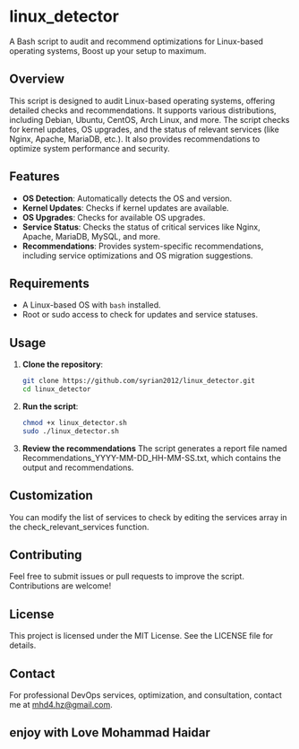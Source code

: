 # linux_detector
A Bash script to audit and recommend optimizations for Linux-based operating systems, Boost up your setup to maximum.

## Overview
This script is designed to audit Linux-based operating systems, offering detailed checks and recommendations. It supports various distributions, including Debian, Ubuntu, CentOS, Arch Linux, and more. The script checks for kernel updates, OS upgrades, and the status of relevant services (like Nginx, Apache, MariaDB, etc.). It also provides recommendations to optimize system performance and security.

## Features
- **OS Detection**: Automatically detects the OS and version.
- **Kernel Updates**: Checks if kernel updates are available.
- **OS Upgrades**: Checks for available OS upgrades.
- **Service Status**: Checks the status of critical services like Nginx, Apache, MariaDB, MySQL, and more.
- **Recommendations**: Provides system-specific recommendations, including service optimizations and OS migration suggestions.

## Requirements
- A Linux-based OS with `bash` installed.
- Root or sudo access to check for updates and service statuses.

## Usage

1. **Clone the repository**:
   ```bash
   git clone https://github.com/syrian2012/linux_detector.git
   cd linux_detector
   
2. **Run the script**:
   ```bash
   chmod +x linux_detector.sh
   sudo ./linux_detector.sh

3. **Review the recommendations**
   The script generates a report file named Recommendations_YYYY-MM-DD_HH-MM-SS.txt, which contains the output and recommendations.

## Customization
You can modify the list of services to check by editing the services array in the check_relevant_services function.

## Contributing
Feel free to submit issues or pull requests to improve the script. Contributions are welcome!

## License
This project is licensed under the MIT License. See the LICENSE file for details.

## Contact
For professional DevOps services, optimization, and consultation, contact me at mhd4.hz@gmail.com.

## enjoy with Love Mohammad Haidar
